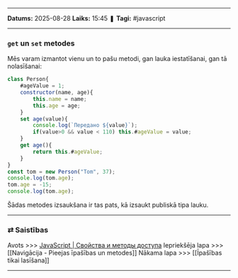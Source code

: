 ___

**Datums:** 2025-08-28
**Laiks:** 15:45
❚ **Tagi:** #javascript 

---
### `get` un `set` metodes

Mēs varam izmantot vienu un to pašu metodi, gan lauka iestatīšanai, gan tā nolasīšanai:

```js
class Person{
    #ageValue = 1;
    constructor(name, age){
        this.name = name;
        this.age = age;
    }
    set age(value){
        console.log(`Передано ${value}`);
        if(value>0 && value < 110) this.#ageValue = value;
    }
    get age(){
        return this.#ageValue;
    }
}
const tom = new Person("Tom", 37);
console.log(tom.age);
tom.age = -15;
console.log(tom.age);
```

Šādas metodes izsaukšana ir tas pats, kā izsaukt publiskā tipa lauku.

---
### ⇄ Saistības

Avots >>> [JavaScript \| Свойства и методы доступа](https://metanit.com/web/javascript/4.14.php)
Iepriekšēja lapa >>> [[Navigācija - Pieejas īpašības un metodes]]
Nākama lapa >>> [[Īpašības tikai lasīšana]]

---